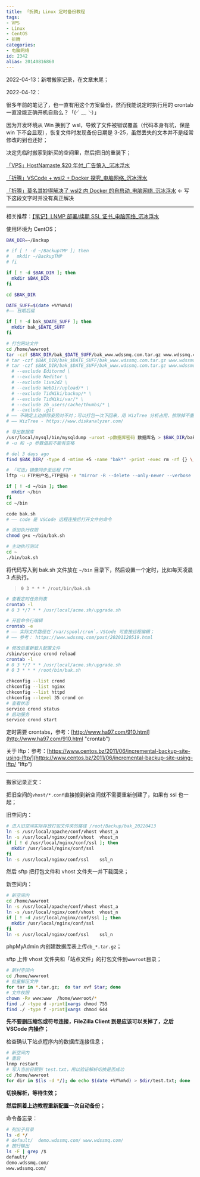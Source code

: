 ```yaml
---
title: 「折腾」Linux 定时备份教程
tags:
- VPS
- Linux
- CentOS
- 折腾
categories:
- 电脑网络
id: 2342
alias: 20140816860
---
```


2022-04-13：新增搬家记录，在文章末尾；

2022-04-12：

很多年前的笔记了，也一直有用这个方案备份，然而我能说定时执行用的 crontab 一直没能正确开机自启么？「(╯﹏╰）」

因为开发环境从 Win 换到了 wsl，导致了文件被错误覆盖（代码本身有坑，保是 win 下不会显现），恢复文件时发现备份日期是 3-25，虽然丢失的文本并不是经常修改的到也还好；

<!--more-->

决定先临时搬家到新买的空间里，然后把旧的重装下；

[「VPS」HostNamaste $20 年付\_广告慎入\_沉冰浮水](https://www.wdssmq.com/post/20220331233.html "「VPS」HostNamaste $20 年付\_广告慎入\_沉冰浮水")

[「折腾」VSCode + wsl2 + Docker 探究\_电脑网络\_沉冰浮水](https://www.wdssmq.com/post/20220211184.html "「折腾」VSCode + wsl2 + Docker 探究\_电脑网络\_沉冰浮水")

[「折腾」莫名其妙得解决了 wsl2 内 Docker 的自启动\_电脑网络\_沉冰浮水](https://www.wdssmq.com/post/20140328160.html "「折腾」莫名其妙得解决了 wsl2 内 Docker 的自启动\_电脑网络\_沉冰浮水") ← 写下这段文字时并没有真正解决

------

相关推荐：[【笔记】LNMP 部署/续期 SSL 证书\_电脑网络\_沉冰浮水](https://www.wdssmq.com/post/20200129996.html "【笔记】LNMP 部署/续期 SSL 证书\_电脑网络\_沉冰浮水")

使用环境为 CentOS；

```bash
BAK_DIR=~/Backup

# if [ ! -d ~/BackupTMP ]; then
#   mkdir ~/BackupTMP
# fi

if [ ! -d $BAK_DIR ]; then
  mkdir $BAK_DIR
fi

cd $BAK_DIR

DATE_SUFF=$(date +%Y%m%d)
#—— 日期后缀

if [ ! -d bak_$DATE_SUFF ]; then
  mkdir bak_$DATE_SUFF
fi

# 打包网站文件
cd /home/wwwroot
tar -czf $BAK_DIR/bak_$DATE_SUFF/bak_www.wdssmq.com.tar.gz www.wdssmq.com
# tar -czf $BAK_DIR/bak_$DATE_SUFF/bak_www.wdssmq.com.tar.gz www.wdssmq.com --exclude .git
# tar -czf $BAK_DIR/bak_$DATE_SUFF/bak_www.wdssmq.com.tar.gz www.wdssmq.com \
  # --exclude Editormd \
  # --exclude Neditor \
  # --exclude live2d2 \
  # --exclude WebDir/upload/* \
  # --exclude TidWiki/backup/* \
  # --exclude TidWiki/var/* \
  # --exclude zb_users/cache/thumbs/* \
  # --exclude .git
# —— 不确定上边排除姿势对不对；可以打包一次下回来，用 WizTree 分析占用，排除掉不重要的部分
# —— WizTree - https://www.diskanalyzer.com/

# 导出数据库
/usr/local/mysql/bin/mysqldump -uroot -p数据库密码 数据库名 > $BAK_DIR/bak_$DATE_SUFF/db_www.wdssmq.com.sql.gz
# -u 和 -p 参数值前不能有空格

# del 3 days ago
find $BAK_DIR/ -type d -mtime +5 -name "bak*" -print -exec rm -rf {} \;

# 「可选」镜像同步至远程 FTP
lftp -u FTP用户名,FTP密码 -e "mirror -R --delete --only-newer --verbose $BAK_DIR /远程目录;exit" www.FTP地址.com
```

```bash
if [ ! -d ~/bin ]; then
  mkdir ~/bin
fi
cd ~/bin

code bak.sh
# —— code 是 VSCode 远程连接后打开文件的命令

# 添加执行权限
chmod g+x ~/bin/bak.sh

# 主动执行测试
cd ~
./bin/bak.sh
```

将代码写入到 bak.sh 文件放在 `~/bin` 目录下，然后设置一个定时，比如每天凌晨 3 点执行。

> `0 3 * * * /root/bin/bak.sh`

```bash
# 查看定时任务列表
crontab -l
# 0 3 */7 * * /usr/local/acme.sh/upgrade.sh

# 开启命令行编辑
crontab -e
# —— 实际文件路径在`/var/spool/cron`，VSCode 可直接远程编辑；
# —— 参考： https://www.wdssmq.com/post/20201120519.html

# 修改后重新载入配置文件
/sbin/service crond reload
crontab -l
# 0 3 */7 * * /usr/local/acme.sh/upgrade.sh
# 0 3 * * * /root/bin/bak.sh
```


```bash
chkconfig --list crond
chkconfig --list nginx
chkconfig --list httpd
chkconfig --level 35 crond on
# 查看状态
service crond status
# 启动服务
service crond start
```

定时需要 crontabs，参考：[http://www.ha97.com/910.html](http://www.ha97.com/910.html "crontab")

关于 lftp：参考：[https://www.centos.bz/2011/06/incremental-backup-site-using-lftp/](https://www.centos.bz/2011/06/incremental-backup-site-using-lftp/ "lftp")

----------

搬家记录正文：

把旧空间的`vhost/*.conf`直接搬到新空间就不需要重新创建了，如果有 ssl 也一起；

旧空间内：

```bash
# 进入旧空间实际存放打包文件夹的路径 /root/Backup/bak_20220413
ln -s /usr/local/apache/conf/vhost vhost_a
ln -s /usr/local/nginx/conf/vhost  vhost_n
if [ ! d /usr/local/nginx/conf/ssl ]; then
  mkdir /usr/local/nginx/conf/ssl
fi
ln -s /usr/local/nginx/conf/ssl    ssl_n
```

然后 sftp 把打包文件和 vhost 文件夹一并下载回来；

新空间内：

```bash
# 新空间内
cd /home/wwwroot
ln -s /usr/local/apache/conf/vhost vhost_a
ln -s /usr/local/nginx/conf/vhost  vhost_n
if [ ! -d /usr/local/nginx/conf/ssl ]; then
  mkdir /usr/local/nginx/conf/ssl
fi
ln -s /usr/local/nginx/conf/ssl    ssl_n
```

phpMyAdmin 内创建数据库表上传`db_*.tar.gz`；

sftp 上传 vhost 文件夹和「站点文件」的打包文件到`wwwroot`目录；

```bash
# 新村空间内
cd /home/wwwroot
# 批量解压文件
for tar in *.tar.gz;  do tar xvf $tar; done
# 文件权限
chown -Rv www:www  /home/wwwroot/*
find ./ -type d -print|xargs chmod 755
find ./ -type f -print|xargs chmod 644
```

**先不要删压缩包或符号连接，FileZilla Client 到是应该可以关掉了，之后 VSCode 内操作；**

检查确认下站点程序内的数据库连接信息；

```bash
# 新空间内
# 重启
lnmp restart
# 写入当前日期到 test.txt，用以验证解析切换是否成功
cd /home/wwwroot
for dir in $(ls -d */); do echo $(date +%Y%m%d) > $dir/test.txt; done
```

**切换解析，等待生效；**

**然后照着上边教程重新配置一次自动备份；**

命令备忘录：

```bash
# 列出子目录
ls -d */
# default/  demo.wdssmq.com/ www.wdssmq.com/
# 按行输出
ls -F | grep /$
default/
demo.wdssmq.com/
www.wdssmq.com/
```


